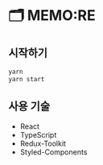 # 🗂️ MEMO:RE

## 시작하기

```bash
yarn
yarn start
```

## 사용 기술

- React
- TypeScript
- Redux-Toolkit
- Styled-Components

